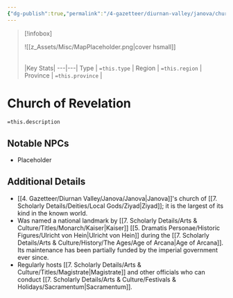 ```yaml
---
{"dg-publish":true,"permalink":"/4-gazetteer/diurnan-valley/janova/church-of-revelation/","noteIcon":""}
---
```



> [!infobox]
> 
> ![[z_Assets/Misc/MapPlaceholder.png\|cover hsmall]]
> ###### 
> |Key Stats|
> ---|---|
> Type | `=this.type` |
> Region | `=this.region` |
> Province | `=this.province` |

# Church of Revelation

 `=this.description`

## Notable NPCs 
- Placeholder 

## Additional Details
- [[4. Gazetteer/Diurnan Valley/Janova/Janova\|Janova]]'s church of [[7. Scholarly Details/Deities/Local Gods/Ziyad\|Ziyad]]; it is the largest of its kind in the known world.
- Was named a national landmark by [[7. Scholarly Details/Arts & Culture/Titles/Monarch/Kaiser\|Kaiser]] [[5. Dramatis Personae/Historic Figures/Ulricht von Hein\|Ulricht von Hein]] during the [[7. Scholarly Details/Arts & Culture/History/The Ages/Age of Arcana\|Age of Arcana]]. Its maintenance has been partially funded by the imperial government ever since.
- Regularly hosts [[7. Scholarly Details/Arts & Culture/Titles/Magistrate\|Magistrate]] and other officials who can conduct [[7. Scholarly Details/Arts & Culture/Festivals & Holidays/Sacramentum\|Sacramentum]].

